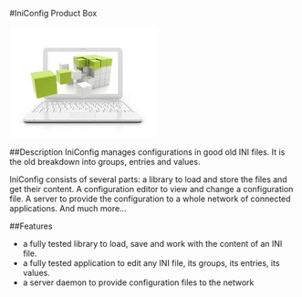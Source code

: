 #IniConfig Product Box

![Product image](../res/IniConfig.jpg)


##Description
IniConfig manages configurations in good old INI files. It is the old breakdown into groups, entries and values.

IniConfig consists of several parts: a library to load and store the files and get their content. A configuration editor to view and change a configuration file. A server to provide the configuration to a whole network of connected applications. And much more...
 

##Features

- a fully tested library to load, save and work with the content of an INI file.
- a fully tested application to edit any INI file, its groups, its entries, its values.
- a server daemon to provide configuration files to the network
 